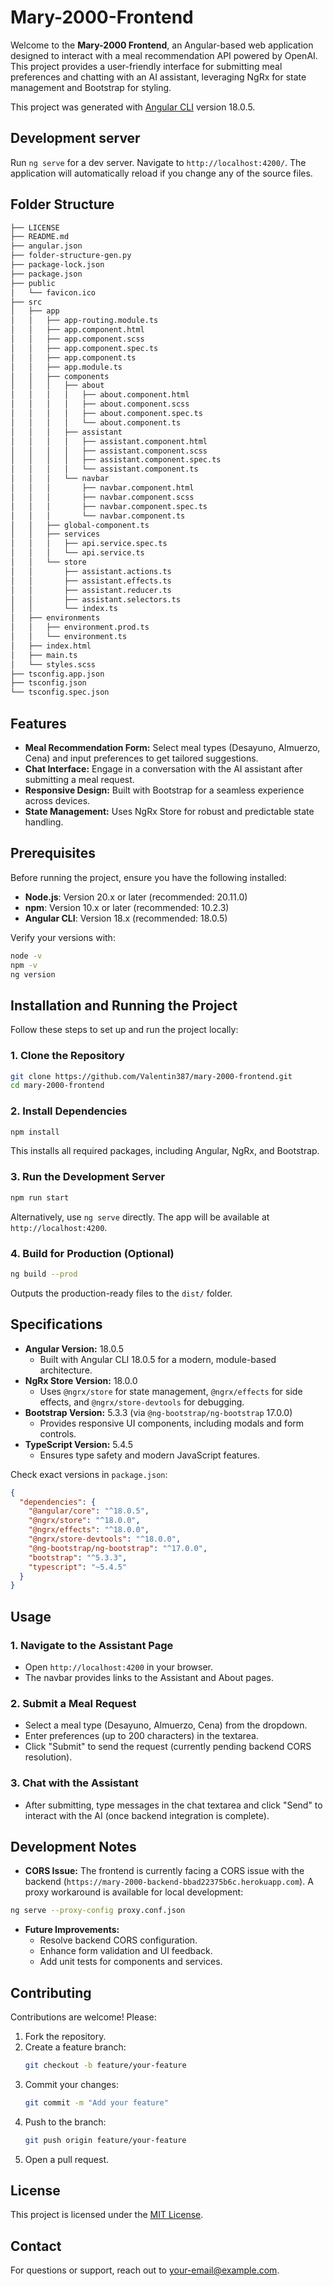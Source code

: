 # Mary-2000-Frontend

Welcome to the **Mary-2000 Frontend**, an Angular-based web application designed to interact with a meal recommendation API powered by OpenAI. This project provides a user-friendly interface for submitting meal preferences and chatting with an AI assistant, leveraging NgRx for state management and Bootstrap for styling.

This project was generated with [Angular CLI](https://github.com/angular/angular-cli) version 18.0.5.

## Development server

Run `ng serve` for a dev server. Navigate to `http://localhost:4200/`. The application will automatically reload if you change any of the source files.

## Folder Structure
```bash
├── LICENSE
├── README.md
├── angular.json
├── folder-structure-gen.py
├── package-lock.json
├── package.json
├── public
│   └── favicon.ico
├── src
│   ├── app
│   │   ├── app-routing.module.ts
│   │   ├── app.component.html
│   │   ├── app.component.scss
│   │   ├── app.component.spec.ts
│   │   ├── app.component.ts
│   │   ├── app.module.ts
│   │   ├── components
│   │   │   ├── about
│   │   │   │   ├── about.component.html
│   │   │   │   ├── about.component.scss
│   │   │   │   ├── about.component.spec.ts
│   │   │   │   └── about.component.ts
│   │   │   ├── assistant
│   │   │   │   ├── assistant.component.html
│   │   │   │   ├── assistant.component.scss
│   │   │   │   ├── assistant.component.spec.ts
│   │   │   │   └── assistant.component.ts
│   │   │   └── navbar
│   │   │       ├── navbar.component.html
│   │   │       ├── navbar.component.scss
│   │   │       ├── navbar.component.spec.ts
│   │   │       └── navbar.component.ts
│   │   ├── global-component.ts
│   │   ├── services
│   │   │   ├── api.service.spec.ts
│   │   │   └── api.service.ts
│   │   └── store
│   │       ├── assistant.actions.ts
│   │       ├── assistant.effects.ts
│   │       ├── assistant.reducer.ts
│   │       ├── assistant.selectors.ts
│   │       └── index.ts
│   ├── environments
│   │   ├── environment.prod.ts
│   │   └── environment.ts
│   ├── index.html
│   ├── main.ts
│   └── styles.scss
├── tsconfig.app.json
├── tsconfig.json
└── tsconfig.spec.json
```

## Features
- **Meal Recommendation Form:** Select meal types (Desayuno, Almuerzo, Cena) and input preferences to get tailored suggestions.
- **Chat Interface:** Engage in a conversation with the AI assistant after submitting a meal request.
- **Responsive Design:** Built with Bootstrap for a seamless experience across devices.
- **State Management:** Uses NgRx Store for robust and predictable state handling.

## Prerequisites
Before running the project, ensure you have the following installed:

- **Node.js**: Version 20.x or later (recommended: 20.11.0)
- **npm**: Version 10.x or later (recommended: 10.2.3)
- **Angular CLI**: Version 18.x (recommended: 18.0.5)

Verify your versions with:

```bash
node -v
npm -v
ng version
```

## Installation and Running the Project

Follow these steps to set up and run the project locally:

### 1. Clone the Repository
```bash
git clone https://github.com/Valentin387/mary-2000-frontend.git
cd mary-2000-frontend
```

### 2. Install Dependencies
```bash
npm install
```
This installs all required packages, including Angular, NgRx, and Bootstrap.

### 3. Run the Development Server
```bash
npm run start
```
Alternatively, use `ng serve` directly.
The app will be available at `http://localhost:4200`.

### 4. Build for Production (Optional)
```bash
ng build --prod
```
Outputs the production-ready files to the `dist/` folder.

## Specifications

- **Angular Version:** 18.0.5
  - Built with Angular CLI 18.0.5 for a modern, module-based architecture.
- **NgRx Store Version:** 18.0.0
  - Uses `@ngrx/store` for state management, `@ngrx/effects` for side effects, and `@ngrx/store-devtools` for debugging.
- **Bootstrap Version:** 5.3.3 (via `@ng-bootstrap/ng-bootstrap` 17.0.0)
  - Provides responsive UI components, including modals and form controls.
- **TypeScript Version:** 5.4.5
  - Ensures type safety and modern JavaScript features.

Check exact versions in `package.json`:

```json
{
  "dependencies": {
    "@angular/core": "^18.0.5",
    "@ngrx/store": "^18.0.0",
    "@ngrx/effects": "^18.0.0",
    "@ngrx/store-devtools": "^18.0.0",
    "@ng-bootstrap/ng-bootstrap": "^17.0.0",
    "bootstrap": "^5.3.3",
    "typescript": "~5.4.5"
  }
}
```

## Usage

### 1. Navigate to the Assistant Page
- Open `http://localhost:4200` in your browser.
- The navbar provides links to the Assistant and About pages.

### 2. Submit a Meal Request
- Select a meal type (Desayuno, Almuerzo, Cena) from the dropdown.
- Enter preferences (up to 200 characters) in the textarea.
- Click "Submit" to send the request (currently pending backend CORS resolution).

### 3. Chat with the Assistant
- After submitting, type messages in the chat textarea and click "Send" to interact with the AI (once backend integration is complete).

## Development Notes

- **CORS Issue:** The frontend is currently facing a CORS issue with the backend (`https://mary-2000-backend-bbad22375b6c.herokuapp.com`). A proxy workaround is available for local development:

```bash
ng serve --proxy-config proxy.conf.json
```

- **Future Improvements:**
  - Resolve backend CORS configuration.
  - Enhance form validation and UI feedback.
  - Add unit tests for components and services.

## Contributing

Contributions are welcome! Please:
1. Fork the repository.
2. Create a feature branch:
   ```bash
   git checkout -b feature/your-feature
   ```
3. Commit your changes:
   ```bash
   git commit -m "Add your feature"
   ```
4. Push to the branch:
   ```bash
   git push origin feature/your-feature
   ```
5. Open a pull request.

## License

This project is licensed under the [MIT License](LICENSE).

## Contact

For questions or support, reach out to [your-email@example.com](mailto:your-email@example.com).

